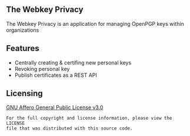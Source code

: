 The Webkey Privacy
-------------------
The Webkey Privacy is an application for managing OpenPGP keys within organizations

## Features
- Centrally creating & certifing new personal keys
- Revoking personal key
- Publish certificates as a REST API

## Licensing
[GNU Affero General Public License v3.0](LICENSE)

    For the full copyright and license information, please view the LICENSE
    file that was distributed with this source code.
